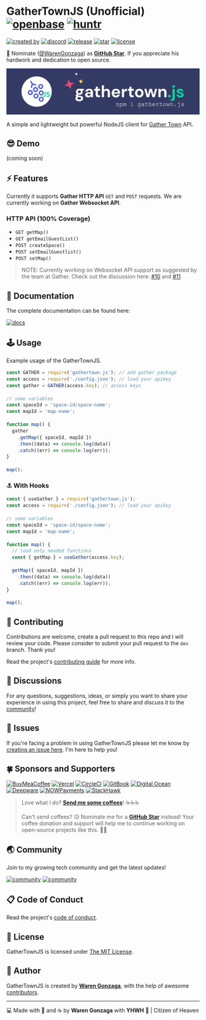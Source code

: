 # GatherTownJS (Unofficial) [![openbase](https://badges.openbase.com/js/rating/gathertown.js.svg)](https://openbase.com/js/gathertown.js?utm_source=embedded&utm_medium=badge&utm_campaign=rate-badge) [![huntr](https://cdn.huntr.dev/huntr_security_badge_mono.svg)](https://huntr.dev)

[![created by](https://img.shields.io/badge/created%20by-Waren%20Gonzaga-blue.svg?longCache=true&style=flat-square)](https://github.com/warengonzaga) [![discord](https://img.shields.io/discord/659684980137656340?color=%235865F2&label=discord&logo=discord&logoColor=white&style=flat-square)](https://wrngnz.ga/discord) [![release](https://img.shields.io/github/release/warengonzaga/gathertown.js.svg?style=flat-square)](https://github.com/warengonzaga/gathertown.js/releases) [![star](https://img.shields.io/github/stars/warengonzaga/gathertown.js.svg?style=flat-square)](https://github.com/warengonzaga/gathertown.js/stargazers) [![license](https://img.shields.io/github/license/warengonzaga/gathertown.js.svg?style=flat-square)](https://github.com/warengonzaga/gathertown.js/blob/main/license)

📢 Nominate ([@WarenGonzaga](https://warengonzaga.com)) as **[GitHub Star](https://stars.github.com/nominate)**. If you appreciate his hardwork and dedication to open source.

[![repo banner](.github/img/repo_banner.png)](https://gathertown.js.org)

A simple and lightweight but powerful NodeJS client for [Gather Town](http://gather.town) API.

## 😎 Demo

(coming soon)

## ⚡ Features

Currently it supports **Gather HTTP API** `GET` and `POST` requests. We are currently working on **Gather Websocket API**.

### HTTP API (100% Coverage)

- `GET getMap()`
- `GET getEmailGuestList()`
- `POST createSpace()`
- `POST setEmailGuestlist()`
- `POST setMap()`

> NOTE: Currently working on Websocket API support as suggested by the team at Gather. Check out the discussion here: [#10](https://github.com/WarenGonzaga/gathertown.js/issues/10) and [#11](https://github.com/WarenGonzaga/gathertown.js/issues/11).

## 📖 Documentation

The complete documentation can be found here:

[![docs](https://img.shields.io/badge/Docs-docs.warengonzaga.com/gathertownjs-blue.svg?longCache=true&style=for-the-badge)](https://docs.warengonzaga.com/gathertownjs)

## 🕹️ Usage

Example usage of the GatherTownJS.

```js
const GATHER = require('gathertown.js'); // add gather package
const access = require('./config.json'); // load your apikey
const gather = GATHER(access.key); // access keys

// some variables
const spaceId = 'space-id/space-name';
const mapId = 'map-name';

function map() {
  gather
    .getMap({ spaceId, mapId })
    .then((data) => console.log(data))
    .catch((err) => console.log(err));
}

map();
```

### ⚓ With Hooks

```js
const { useGather } = require('gathertown.js');
const access = require('./config.json'); // load your apikey

// some variables
const spaceId = 'space-id/space-name';
const mapId = 'map-name';

function map() {
  // load only needed functions
  const { getMap } = useGather(access.key);

  getMap({ spaceId, mapId })
    .then((data) => console.log(data))
    .catch((err) => console.log(err));
}

map();
```

## 🎯 Contributing

Contributions are welcome, create a pull request to this repo and I will review your code. Please consider to submit your pull request to the `dev` branch. Thank you!

Read the project's [contributing guide](./CONTRIBUTING.md) for more info.

## 💬 Discussions

For any questions, suggestions, ideas, or simply you want to share your experience in using this project, feel free to share and discuss it to the [community](https://github.com/warengonzaga/gathertown.js/discussions)!

## 🐛 Issues

If you're facing a problem in using GatherTownJS please let me know by [creating an issue here](https://github.com/warengonzaga/gathertown.js/issues/new). I'm here to help you!

## 🍀 Sponsors and Supporters

[![BuyMeaCoffee](https://img.shields.io/badge/Buymeacoffee-%23FFDD00.svg?&style=for-the-badge&logo=buy-me-a-coffee&logoColor=black)](https://buymeacoff.ee/warengonzaga) [![Vercel](https://img.shields.io/badge/Vercel-%23000.svg?&style=for-the-badge&logo=vercel&logoColor=white)](https://vercel.com) [![CircleCI](https://img.shields.io/badge/CircleCI-%23000.svg?&style=for-the-badge&logo=CircleCI&logoColor=white)](https://vercel.com) [![GitBook](https://img.shields.io/badge/GitBook-%233884FF.svg?&style=for-the-badge&logo=gitbook&logoColor=white)](https://gitbook.io) [![Digital Ocean](https://img.shields.io/badge/Digital%20Ocean-%230080ff.svg?&style=for-the-badge&logo=digitalocean&logoColor=white)](https://digitalocean.com) [![Deepware](https://img.shields.io/badge/deepware-%23cb2653.svg?&style=for-the-badge&logoColor=white)](https://deepware.ai/) [![NOWPayments](https://img.shields.io/badge/NOWPayments-%2364ACFF.svg?&style=for-the-badge&logoColor=white)](https://nowpayments.io) [![StackHawk](https://img.shields.io/badge/Stackhawk-%2300CBC6.svg?&style=for-the-badge&logoColor=white)](https://stackhawk.com)

> Love what I do? **[Send me some coffees](https://buymeacoff.ee/wareneutron)**! ☕☕☕
>
> Can't send coffees? 😥 Nominate me for a **[GitHub Star](https://stars.github.com/nominate)** instead!
> Your coffee donation and support will help me to continue working on open-source projects like this. 🙏😇

## 🌏 Community

Join to my growing tech community and get the latest updates!

[![community](https://discordapp.com/api/guilds/659684980137656340/widget.png?style=banner2)](https://wrngnz.ga/discord) [![community](https://discordapp.com/api/guilds/694612151444439081/widget.png?style=banner2)](https://wareneutron.com/discord)

## 📋 Code of Conduct

Read the project's [code of conduct](./code_of_conduct.md).

## 📃 License

GatherTownJS is licensed under [The MIT License](https://opensource.org/licenses/MIT).

## 📝 Author

GatherTownJS is created by **[Waren Gonzaga](https://github.com/warengonzaga)**, with the help of awesome [contributors](https://github.com/warengonzaga/gathertown.js/graphs/contributors).

---

💻 Made with 💖 and ☕ by **Waren Gonzaga** with **YHWH** 🙏 | Citizen of Heaven

[personal website]: https://warengonzaga.com
[business website]: https://wgcompanyhq.com
[biolink]: https://bio.link/warengonzaga
[facebook]: https://facebook.com/warengonzagaofficial
[twitter]: https://twitter.com/warengonzaga
[instagram]: https://instagram.com/warengonzagaofficial
[youtube]: https://youtube.com/warengonzaga
